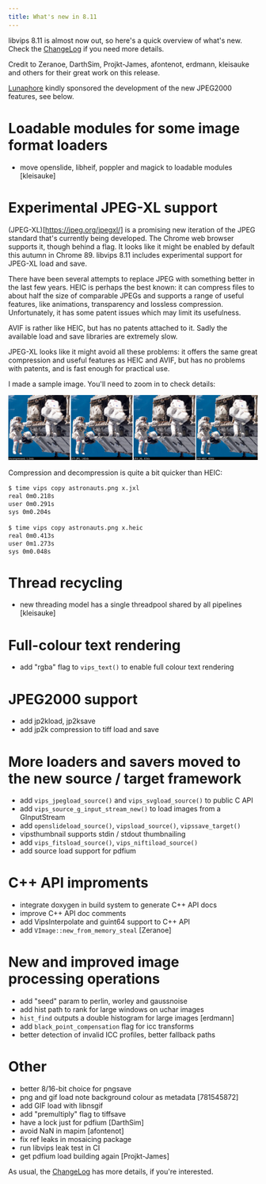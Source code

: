 ```yaml
---
title: What's new in 8.11
---
```


libvips 8.11 is almost now out, so here's a quick overview of what's new. Check
the [ChangeLog](https://github.com/libvips/libvips/blob/master/ChangeLog)
if you need more details.

Credit to Zeranoe, DarthSim, Projkt-James, afontenot, erdmann, kleisauke
and others for their great work on this release.

[Lunaphore](https://www.lunaphore.ch/) kindly sponsored the development of
the new JPEG2000 features, see below.

# Loadable modules for some image format loaders

- move openslide, libheif, poppler and magick to loadable modules [kleisauke]

# Experimental JPEG-XL support

(JPEG-XL)[https://jpeg.org/jpegxl/] is a promising new iteration of the JPEG
standard that's currently being developed. The Chrome web browser supports
it, though behind a flag. It looks like it might be enabled by default this
autumn in Chrome 89. libvips 8.11 includes experimental support for JPEG-XL
load and save.

There have been several attempts to replace JPEG with something better in the
last few years. HEIC is perhaps the best known: it can compress files to
about half the size of comparable JPEGs and supports a range of useful
features, like animations, transparency and lossless
compression. Unfortunately, it has some patent issues which may limit its
usefulness.

AVIF is rather like HEIC, but has no patents attached to it. Sadly the
available load and save libraries are extremely slow.

JPEG-XL looks like it might avoid all these problems: it offers the same great
compression and useful features as HEIC and AVIF, but has no problems with 
patents, and is fast enough for practical use. 

I made a sample image. You'll need to zoom in to check details:

![image compression comparison](astronauts.png)

Compression and decompression is quite a bit quicker than HEIC:

```
$ time vips copy astronauts.png x.jxl
real 0m0.218s
user 0m0.291s
sys 0m0.204s

$ time vips copy astronauts.png x.heic
real 0m0.413s
user 0m1.273s
sys 0m0.048s 
```

# Thread recycling

- new threading model has a single threadpool shared by all 
  pipelines [kleisauke]

# Full-colour text rendering

- add "rgba" flag to `vips_text()` to enable full colour text rendering

# JPEG2000 support

- add jp2kload, jp2ksave
- add jp2k compression to tiff load and save

# More loaders and savers moved to the new source / target framework

- add `vips_jpegload_source()` and `vips_svgload_source()` to public C API
- add `vips_source_g_input_stream_new()` to load images from a GInputStream
- add `openslideload_source()`, `vipsload_source()`, `vipssave_target()`
- vipsthumbnail supports stdin / stdout thumbnailing
- add `vips_fitsload_source()`, `vips_niftiload_source()`
- add source load support for pdfium

# C++ API improments

- integrate doxygen in build system to generate C++ API docs
- improve C++ API doc comments
- add VipsInterpolate and guint64 support to C++ API 
- add `VImage::new_from_memory_steal` [Zeranoe]

# New and improved image processing operations

- add "seed" param to perlin, worley and gaussnoise
- add hist path to rank for large windows on uchar images
- `hist_find` outputs a double histogram for large images [erdmann]
- add `black_point_compensation` flag for icc transforms
- better detection of invalid ICC profiles, better fallback paths

# Other

- better 8/16-bit choice for pngsave
- png and gif load note background colour as metadata [781545872]
- add GIF load with libnsgif
- add "premultiply" flag to tiffsave
- have a lock just for pdfium [DarthSim]
- avoid NaN in mapim [afontenot]
- fix ref leaks in mosaicing package
- run libvips leak test in CI 
- get pdfium load building again [Projkt-James]

As usual,
the [ChangeLog](https://github.com/libvips/libvips/blob/master/ChangeLog)
has more details, if you're interested.

